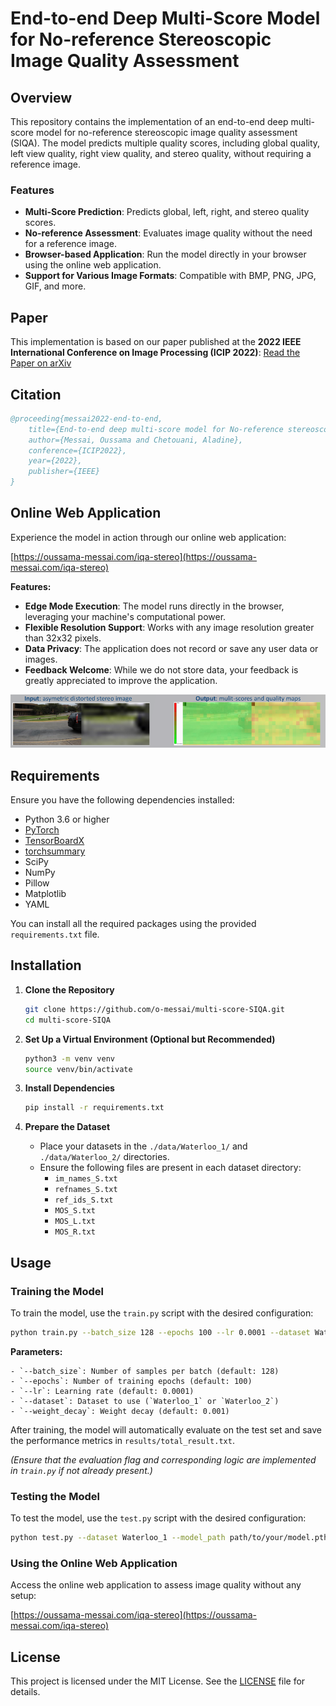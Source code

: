 # End-to-end Deep Multi-Score Model for No-reference Stereoscopic Image Quality Assessment

## Overview

This repository contains the implementation of an end-to-end deep multi-score model for no-reference stereoscopic image quality assessment (SIQA). The model predicts multiple quality scores, including global quality, left view quality, right view quality, and stereo quality, without requiring a reference image.

### Features

- **Multi-Score Prediction**: Predicts global, left, right, and stereo quality scores.
- **No-reference Assessment**: Evaluates image quality without the need for a reference image.
- **Browser-based Application**: Run the model directly in your browser using the online web application.
- **Support for Various Image Formats**: Compatible with BMP, PNG, JPG, GIF, and more.

## Paper

This implementation is based on our paper published at the **2022 IEEE International Conference on Image Processing (ICIP 2022)**: [Read the Paper on arXiv](https://arxiv.org/abs/2211.01374)

## Citation
```bibtex
@proceeding{messai2022-end-to-end,
    title={End-to-end deep multi-score model for No-reference stereoscopic image quality assessment},
    author={Messai, Oussama and Chetouani, Aladine},
    conference={ICIP2022},
    year={2022},
    publisher={IEEE}
}
```

## Online Web Application

Experience the model in action through our online web application:

[https://oussama-messai.com/iqa-stereo](https://oussama-messai.com/iqa-stereo)

**Features:**

- **Edge Mode Execution**: The model runs directly in the browser, leveraging your machine's computational power.
- **Flexible Resolution Support**: Works with any image resolution greater than 32x32 pixels.
- **Data Privacy**: The application does not record or save any user data or images.
- **Feedback Welcome**: While we do not store data, your feedback is greatly appreciated to improve the application.

![Online Web Application](https://github.com/o-messai/multi-score-SIQA/blob/main/results/online.png?raw=true)

## Requirements

Ensure you have the following dependencies installed:

- Python 3.6 or higher
- [PyTorch](https://pytorch.org/)
- [TensorBoardX](https://github.com/lanpa/tensorboardX)
- [torchsummary](https://github.com/sksq96/pytorch-summary)
- SciPy
- NumPy
- Pillow
- Matplotlib
- YAML

You can install all the required packages using the provided `requirements.txt` file.

## Installation

1. **Clone the Repository**

   ```bash
   git clone https://github.com/o-messai/multi-score-SIQA.git
   cd multi-score-SIQA
   ```

2. **Set Up a Virtual Environment (Optional but Recommended)**

   ```bash
   python3 -m venv venv
   source venv/bin/activate
   ```

3. **Install Dependencies**

   ```bash
   pip install -r requirements.txt
   ```

4. **Prepare the Dataset**

   - Place your datasets in the `./data/Waterloo_1/` and `./data/Waterloo_2/` directories.
   - Ensure the following files are present in each dataset directory:
     - `im_names_S.txt`
     - `refnames_S.txt`
     - `ref_ids_S.txt`
     - `MOS_S.txt`
     - `MOS_L.txt`
     - `MOS_R.txt`

## Usage

### Training the Model

To train the model, use the `train.py` script with the desired configuration:

```bash
python train.py --batch_size 128 --epochs 100 --lr 0.0001 --dataset Waterloo_1 --weight_decay 0.001
```

**Parameters:**

    - `--batch_size`: Number of samples per batch (default: 128)
    - `--epochs`: Number of training epochs (default: 100)
    - `--lr`: Learning rate (default: 0.0001)
    - `--dataset`: Dataset to use (`Waterloo_1` or `Waterloo_2`)
    - `--weight_decay`: Weight decay (default: 0.001)

After training, the model will automatically evaluate on the test set and save the performance metrics in `results/total_result.txt`. 

*(Ensure that the evaluation flag and corresponding logic are implemented in `train.py` if not already present.)*

### Testing the Model

To test the model, use the `test.py` script with the desired configuration:

```bash
python test.py --dataset Waterloo_1 --model_path path/to/your/model.pth
```


### Using the Online Web Application

Access the online web application to assess image quality without any setup:

[https://oussama-messai.com/iqa-stereo](https://oussama-messai.com/iqa-stereo)




## License

This project is licensed under the MIT License. See the [LICENSE](LICENSE) file for details.

